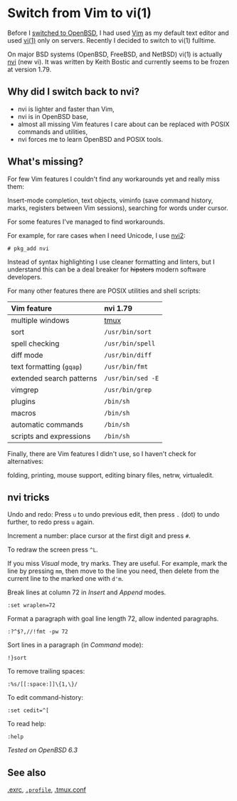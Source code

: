 # Switch from Vim to vi(1)

Before I [switched to OpenBSD](/setup.html), I had used [Vim](/vim.html)
as my default text editor and used [vi(1)](https://man.openbsd.org/vi.1)
only on servers. Recently I decided to switch to vi(1) fulltime.

On major BSD systems (OpenBSD, FreeBSD, and NetBSD) vi(1) is actually
[nvi](https://sites.google.com/a/bostic.com/keithbostic/vi) (new vi).
It was written by Keith Bostic and currently seems to be frozen at
version 1.79.

## Why did I switch back to nvi?

- nvi is lighter and faster than Vim,
- nvi is in OpenBSD base,
- almost all missing Vim features I care about can be replaced with
  POSIX commands and utilities,
- nvi forces me to learn OpenBSD and POSIX tools.

## What's missing?

For few Vim features I couldn't find any workarounds yet and really miss
them:

Insert-mode completion,
text objects,
viminfo (save command history, marks, registers between Vim sessions),
searching for words under cursor.

For some features I've managed to find workarounds.

For example, for rare cases when I need Unicode, I use
[nvi2](https://github.com/lichray/nvi2):

    # pkg_add nvi

Instead of syntax highlighting I use cleaner formatting and linters, but
I understand this can be a deal breaker for ~~hipsters~~ modern software
developers.

For many other features there are POSIX utilities and shell scripts:

Vim feature                  | nvi 1.79
:--                          | :--
multiple windows             | [tmux](/tmux.html)
sort                         | `/usr/bin/sort`
spell checking               | `/usr/bin/spell`
diff mode                    | `/usr/bin/diff`
text formatting (`gqap`)     | `/usr/bin/fmt`
extended search patterns     | `/usr/bin/sed -E`
vimgrep                      | `/usr/bin/grep`
plugins                      | `/bin/sh`
macros                       | `/bin/sh`
automatic commands           | `/bin/sh`
scripts and expressions      | `/bin/sh`

Finally, there are Vim features I didn't use, so I haven't check for
alternatives:

folding,
printing,
mouse support,
editing binary files,
netrw,
virtualedit.

## nvi tricks

Undo and redo: Press `u` to undo previous edit, then press `.` (dot)
to undo further, to redo press `u` again.

Increment a number: place cursor at the first digit and press `#`.

To redraw the screen press `^L`.

If you miss _Visual_ mode, try marks. They are useful. For example, mark
the line by pressing `mm`, then move to the line you need, then delete
from the current line to the marked one with `d'm`.

Break lines at column 72 in _Insert_ and _Append_ modes.

    :set wraplen=72

Format a paragraph with goal line length 72, allow indented paragraphs.

    :?^$?,//!fmt -pw 72

Sort lines in a paragraph (in _Command_ mode):

    !}sort

To remove trailing spaces:

    :%s/[[:space:]]\{1,\}/


To edit command-history:

    :set cedit=^[

To read help:

    :help

_Tested on OpenBSD 6.3_

## See also

[.exrc](/openbsd/exrc),
[`.profile`](/openbsd/profile),
[.tmux.conf](/openbsd/tmux.conf)
